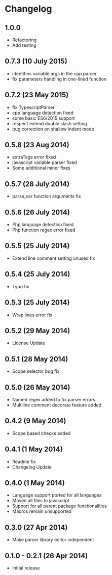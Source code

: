 # Changelog

## 1.0.0
* Refactoring
* Add testing

## 0.7.3 (10 July 2015)
* identifies variable args in the cpp parser
* fix parameters handling in one-lined function

## 0.7.2 (23 May 2015)
* fix TypescriptParser
* cpp language detection fixed
* some basic ES6/2015 support
* respect extend double slash setting
* bug correction on shallow indent mode

## 0.5.8 (23 Aug 2014)

* extraTags error fixed
* javascript variable parser fixed
* Some additional minor fixes

## 0.5.7 (28 July 2014)

* parse_var function arguments fix

## 0.5.6 (26 July 2014)

* Php language detection fixed
* Php function regex error fixed

## 0.5.5 (25 July 2014)

* Extend line comment setting unused fix

## 0.5.4 (25 July 2014)

* Typo fix

## 0.5.3 (25 July 2014)

* Wrap lines error fix

## 0.5.2 (29 May 2014)

* License Update

## 0.5.1 (28 May 2014)

* Scope selector bug fix

## 0.5.0 (26 May 2014)

* Named regex added to fix parser errors
* Multiline comment decorate feature added

## 0.4.2 (9 May 2014)

* Scope based checks added

## 0.4.1 (1 May 2014)

* Readme fix
* Changelog Update

## 0.4.0 (1 May 2014)

* Language support ported for all languages
* Moved all files to javascript
* Support for all parent package functionalities
* Macros remain unsupported

## 0.3.0 (27 Apr 2014)

* Make parser library editor independent

## 0.1.0 - 0.2.1 (26 Apr 2014)

* Initial release
